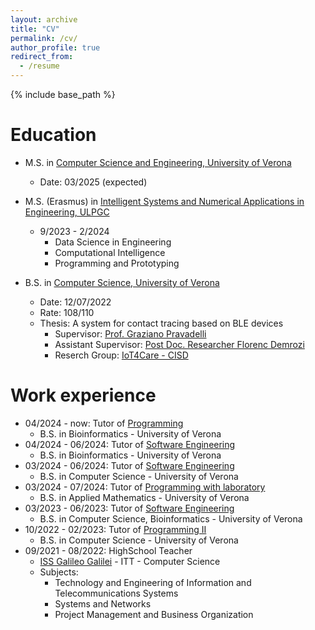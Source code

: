 ```yaml
---
layout: archive
title: "CV"
permalink: /cv/
author_profile: true
redirect_from:
  - /resume
---
```


{% include base_path %}

Education
======
* M.S. in <a href="https://www.corsi.univr.it/?ent=cs&id=417" target="_blank">Computer Science and Engineering, University of Verona</a>
  * Date: 03/2025 (expected)
* M.S. (Erasmus) in <a href="https://www2.ulpgc.es/plan-estudio/5005" target="_blank">Intelligent Systems and Numerical Applications in Engineering, ULPGC</a>
  * 9/2023 - 2/2024
    * Data Science in Engineering
    * Computational Intelligence
    * Programming and Prototyping

* B.S. in <a href="https://www.corsi.univr.it/?ent=cs&id=420" target="_blank">Computer Science, University of Verona</a>
  * Date: 12/07/2022
  * Rate: 108/110
  * Thesis: A system for contact tracing based on BLE devices
    * Supervisor: <a href="https://www.di.univr.it/?ent=persona&id=123" target="_blank">Prof. Graziano Pravadelli</a>
    * Assistant Supervisor: <a href="https://sites.google.com/view/florencdemrozi" target="_blank">Post Doc. Researcher Florenc Demrozi</a>
    * Reserch Group: <a href="https://cisd.di.univr.it/area/7" target="_blank">IoT4Care - CISD</a>


Work experience
======
* 04/2024 - now: Tutor of <a href="https://www.corsi.univr.it/?ent=cs&id=419&menu=studiare&tab=insegnamenti&codiceCs=S23&codins=10030&crediti=12.0&aa=2024/2025" target="_blank">Programming</a>
  * B.S. in Bioinformatics - University of Verona
* 04/2024 - 06/2024: Tutor of <a href="https://www.corsi.univr.it/?ent=cs&id=419&menu=studiare&tab=insegnamenti&codiceCs=S23&codins=4S008227&crediti=12.0&aa=2023/2024" target="_blank">Software Engineering</a>
  * B.S. in Bioinformatics - University of Verona
* 03/2024 - 06/2024: Tutor of <a href="https://www.corsi.univr.it/?ent=cs&id=420&menu=studiare&tab=insegnamenti&codins=4S003714&idOi=176679&aa=2023/2024&discr=null&discrCd=null" target="_blank">Software Engineering</a>
  * B.S. in Computer Science - University of Verona
* 03/2024 - 07/2024: Tutor of <a href="https://www.corsi.univr.it/?ent=cs&id=418&menu=studiare&tab=insegnamenti&codiceCs=S20&codins=4S02751&crediti=12.0&aa=2023/2024" target="_blank">Programming with laboratory</a>
  * B.S. in Applied Mathematics - University of Verona 
* 03/2023 - 06/2023: Tutor of <a href="https://www.corsi.univr.it/?ent=cs&id=420&menu=studiare&tab=insegnamenti&codins=4S003714&idOi=163941&aa=2022/2023&discr=null&discrCd=null" target="_blank">Software Engineering</a>
  * B.S. in Computer Science, Bioinformatics - University of Verona 
* 10/2022 - 02/2023: Tutor of <a href="https://www.corsi.univr.it/?ent=cs&id=420&menu=studiare&tab=insegnamenti&codins=4S003714&idOi=163942&aa=2022/2023&discr=null&discrCd=null" target="_blank">Programming II</a>
  * B.S. in Computer Science - University of Verona
* 09/2021 - 08/2022: HighSchool Teacher
  * <a href="https://www.iisgalilei.eu" target="_blank">ISS Galileo Galilei</a> - ITT - Computer Science
  * Subjects:
    * Technology and Engineering of Information and Telecommunications Systems
    * Systems and Networks
    * Project Management and Business Organization

<!--
PDF
======
<iframe style="width: 80%;height: 600px;border:3px solid grey;background-color: white;" src="https://docs.google.com/document/d/e/2PACX-1vR_tIPVr1YciqA2hN45EuERQ3BnF0ueU8YaMZoeWAgN7tl3Z2pJ0mPMvSp30h9DccCo24iKT95nI8Pw/pub?embedded=true"></iframe>
-->

